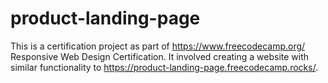 # product-landing-page
This is a certification project as part of https://www.freecodecamp.org/ Responsive Web Design Certification. It involved creating a website with similar functionality to https://product-landing-page.freecodecamp.rocks/.
